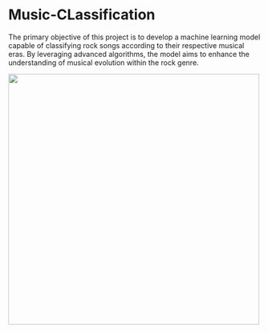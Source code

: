 # Music-CLassification
<p>The primary objective of this project is to develop a machine learning model capable of classifying rock songs according to their respective musical eras. By leveraging advanced algorithms, the model aims to enhance the understanding of musical evolution within the rock genre.</p>
<img src="https://as1.ftcdn.net/v2/jpg/05/76/90/26/1000_F_576902670_YDeCQGhrG2bfgTWwyOORqqRiLUS08ozD.jpg" widht="1000" height="500">
